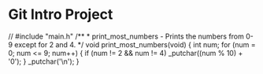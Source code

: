 # Git Intro Project

// #include "main.h"
                                                                                                                     /**                                                                                                                   * print_most_numbers - Prints the numbers from 0-9 except for 2 and 4.
 */
void print_most_numbers(void)
{                                                                                                                            int num;                                                                                                                                                                                                                                  for (num = 0; num <= 9; num++)
        {                                                                                                                            if (num != 2 && num != 4)                                                                                                    _putchar((num % 10) + '0');
        }                                                                                                                                                                                                                                         _putchar('\n');                                                                                              }       
